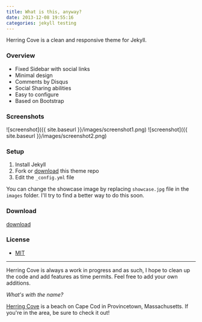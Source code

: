 ```yaml
---
title: What is this, anyway?
date: 2013-12-08 19:55:16
categories: jekyll testing
---
```



Herring Cove is a clean and responsive theme for Jekyll.


### Overview

* Fixed Sidebar with social links
* Minimal design
* Comments by Disqus
* Social Sharing abilities
* Easy to configure
* Based on Bootstrap

### Screenshots

![screenshot]({{ site.baseurl }}/images/screenshot1.png)
![screenshot]({{ site.baseurl }}/images/screenshot2.png)

### Setup

1. Install Jekyll
2. Fork or [download](https://github.com/arnp/herring-cove/archive/master.zip) this theme repo
3. Edit the `_config.yml` file

You can change the showcase image by replacing `showcase.jpg` file in the `images` folder. I'll try to find a better way to do this soon.

### Download

[download](https://github.com/arnp/herring-cove/archive/master.zip)

### License
* [MIT](http://opensource.org/licenses/MIT)

-------------
Herring Cove is always a work in progress and as such, I hope to clean up the code and add features as time permits. Feel free to add your own additions.

*What's with the name?*

[Herring Cove](http://www.capecodbeachchair.com/) is a beach on Cape Cod in Provincetown, Massachusetts. If you're in the area, be sure to check it out!
